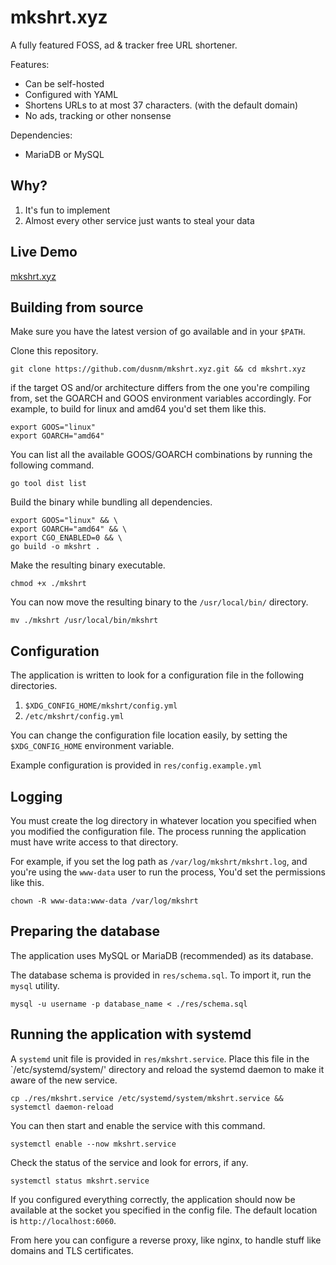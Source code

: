 # mkshrt.xyz
A fully featured FOSS, ad & tracker free URL shortener.

Features:

* Can be self-hosted
* Configured with YAML
* Shortens URLs to at most 37 characters. (with the default domain)
* No ads, tracking or other nonsense

Dependencies:

* MariaDB or MySQL

## Why?

1. It's fun to implement
2. Almost every other service just wants to steal your data

## Live Demo
[mkshrt.xyz](https://mkshrt.xyz)

## Building from source

Make sure you have the latest version of go available and in your `$PATH`.

Clone this repository.
```shell
git clone https://github.com/dusnm/mkshrt.xyz.git && cd mkshrt.xyz
```

if the target OS and/or architecture differs from the one you're compiling from, set the GOARCH and GOOS environment variables accordingly.
For example, to build for linux and amd64 you'd set them like this.
```shell
export GOOS="linux"
export GOARCH="amd64"
```

You can list all the available GOOS/GOARCH combinations by running the following command.
```shell
go tool dist list
```

Build the binary while bundling all dependencies.
```shell
export GOOS="linux" && \
export GOARCH="amd64" && \
export CGO_ENABLED=0 && \
go build -o mkshrt .
```

Make the resulting binary executable.
```shell
chmod +x ./mkshrt
```

You can now move the resulting binary to the `/usr/local/bin/` directory.
```shell
mv ./mkshrt /usr/local/bin/mkshrt
```

## Configuration

The application is written to look for a configuration file in the following directories.

1. `$XDG_CONFIG_HOME/mkshrt/config.yml`
2. `/etc/mkshrt/config.yml`

You can change the configuration file location easily, by setting the `$XDG_CONFIG_HOME` environment variable.

Example configuration is provided in `res/config.example.yml`

## Logging

You must create the log directory in whatever location you specified when you modified the configuration file.
The process running the application must have write access to that directory.

For example, if you set the log path as `/var/log/mkshrt/mkshrt.log`, and you're using the `www-data` user to run the process,
You'd set the permissions like this.
```shell
chown -R www-data:www-data /var/log/mkshrt
```

## Preparing the database
The application uses MySQL or MariaDB (recommended) as its database.

The database schema is provided in `res/schema.sql`. To import it, run the `mysql` utility.
```shell
mysql -u username -p database_name < ./res/schema.sql
```

## Running the application with systemd

A `systemd` unit file is provided in `res/mkshrt.service`. Place this file in the `/etc/systemd/system/' directory and reload the systemd daemon to make it aware of the new service.
```shell
cp ./res/mkshrt.service /etc/systemd/system/mkshrt.service && systemctl daemon-reload
```

You can then start and enable the service with this command.
```shell
systemctl enable --now mkshrt.service
```

Check the status of the service and look for errors, if any.
```shell
systemctl status mkshrt.service
```

If you configured everything correctly, the application should now be available at the socket you specified in the config file.
The default location is `http://localhost:6060`.

From here you can configure a reverse proxy, like nginx, to handle stuff like domains and TLS certificates.
